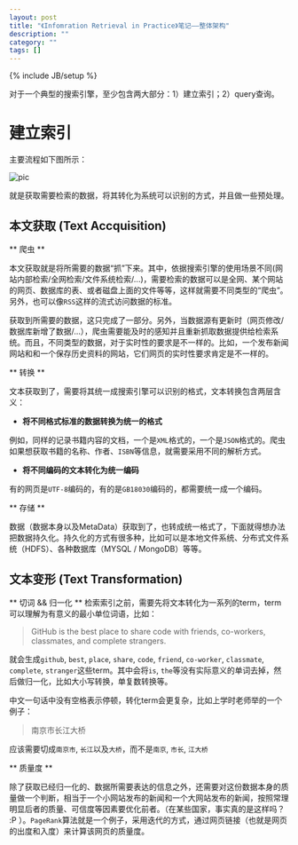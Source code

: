 ```yaml
---
layout: post
title: "《Infomration Retrieval in Practice》笔记——整体架构"
description: ""
category: ""
tags: []
---
```

{% include JB/setup %}


对于一个典型的搜索引擎，至少包含两大部分：1）建立索引；2）query查询。

建立索引
=======================

主要流程如下图所示：

![pic]({{site.url}}/images/2013-11-30/index-building.png)

就是获取需要检索的数据，将其转化为系统可以识别的方式，并且做一些预处理。

本文获取 (Text Accquisition)
---------------

** 爬虫 **

本文获取就是将所需要的数据“抓”下来。其中，依据搜索引擎的使用场景不同(网站内部检索/全网检索/文件系统检索/...)，需要检索的数据可以是全网、某个网站的网页、数据库的表、或者磁盘上面的文件等等，这样就需要不同类型的“爬虫”。另外，也可以像`RSS`这样的流式访问数据的标准。

获取到所需要的数据，这只完成了一部分。另外，当数据源有更新时（网页修改/数据库新增了数据/...），爬虫需要能及时的感知并且重新抓取数据提供给检索系统。而且，不同类型的数据，对于实时性的要求是不一样的。比如，一个发布新闻网站和和一个保存历史资料的网站，它们网页的实时性要求肯定是不一样的。

** 转换 **

文本获取到了，需要将其统一成搜索引擎可以识别的格式，文本转换包含两层含义：

* **将不同格式标准的数据转换为统一的格式**

例如，同样的记录书籍内容的文档，一个是`XML`格式的，一个是`JSON`格式的。爬虫如果想获取书籍的名称、作者、`ISBN`等信息，就需要采用不同的解析方式。

* **将不同编码的文本转化为统一编码**

有的网页是`UTF-8`编码的，有的是`GB18030`编码的，都需要统一成一个编码。

** 存储 **

数据（数据本身以及MetaData）获取到了，也转成统一格式了，下面就得想办法把数据持久化。持久化的方式有很多种，比如可以是本地文件系统、分布式文件系统（HDFS）、各种数据库（MYSQL / MongoDB）等等。


文本变形 (Text Transformation)
------------

** 切词 && 归一化 **
检索索引之前，需要先将文本转化为一系列的term，term可以理解为有意义的最小单位词语，比如：

> GitHub is the best place to share code with friends, co-workers, classmates, and complete strangers.

就会生成`github`, `best`, `place`, `share`, `code`, `friend`, `co-worker`, `classmate`, `complete`, `stranger`这些term。其中会将`is`, `the`等没有实际意义的单词去掉，然后做归一化，比如大小写转换，单复数转换等。

中文一句话中没有空格表示停顿，转化term会更复杂，比如上学时老师举的一个例子：

> 南京市长江大桥

应该需要切成`南京市`, `长江`以及`大桥`，而不是`南京`, `市长`, `江大桥`

** 质量度 **

除了获取已经归一化的、数据所需要表达的信息之外，还需要对这份数据本身的质量做一个判断，相当于一个小网站发布的新闻和一个大网站发布的新闻，按照常理明显后者的质量、可信度等因素要优化前者。（在某些国家，事实真的是这样吗？ :P ）。`PageRank`算法就是一个例子，采用迭代的方式，通过网页链接（也就是网页的出度和入度）来计算该网页的质量度。



